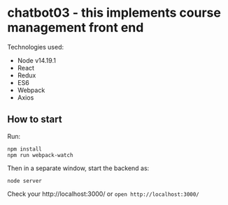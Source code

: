 # chatbot03 - this implements course management front end

Technologies used:

- Node v14.19.1
- React
- Redux
- ES6
- Webpack
- Axios

## How to start

Run:
```
npm install
npm run webpack-watch
```

Then in a separate window, start the backend as:
```
node server
```

Check your http://localhost:3000/ or  `open http://localhost:3000/`


